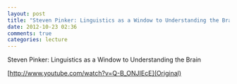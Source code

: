 ```yaml
---
layout: post
title: "Steven Pinker: Linguistics as a Window to Understanding the Brain"
date: 2012-10-23 02:36
comments: true
categories: lecture
---
```


Steven Pinker: Linguistics as a Window to Understanding the Brain

[http://www.youtube.com/watch?v=Q-B_ONJIEcE](Original)


